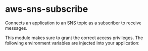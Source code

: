 # aws-sns-subscribe
Connects an application to an SNS topic as a subscriber to receive messages.

This module makes sure to grant the correct access privileges.
The following environment variables are injected into your application:

